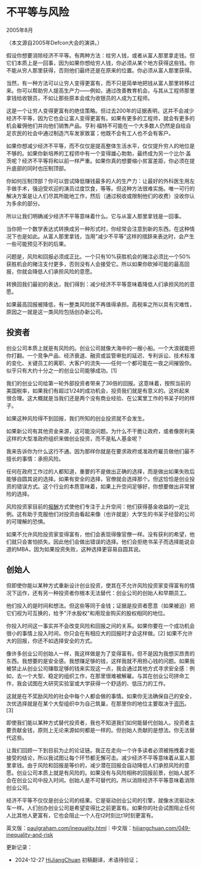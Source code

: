 



# 不平等与风险

2005年8月

（本文源自2005年Defcon大会的演讲。）

假设你想要消除经济不平等。有两种方法：给穷人钱，或者从富人那里拿走钱。但它们本质上是一回事，因为如果你想给穷人钱，你必须从某个地方获得这些钱。你不能从穷人那里获得，否则他们最终还是在原来的位置。你必须从富人那里获得。

当然，有一种方法可以让穷人变得更富有，而不只是简单地把钱从富人那里转移过来。你可以帮助穷人提高生产力——例如，通过改善教育机会。与其从工程师那里拿钱给收银员，不如让那些原本会成为收银员的人成为工程师。

这是一个让穷人变得更富有的绝佳策略。但过去200年的证据表明，这并不会减少经济不平等，因为它也会让富人变得更富有。如果有更多的工程师，就会有更多的机会雇佣他们并向他们销售产品。亨利·福特不可能在一个大多数人仍然是自给自足农民的社会中通过制造汽车发家致富；他既不会有工人也不会有客户。

如果你想减少经济不平等，而不仅仅是提高整体生活水平，仅仅提升穷人的地位是不够的。如果你新培养的工程师中有一个变得雄心勃勃，最终成为另一个比尔·盖茨呢？经济不平等将和以前一样严重。如果你真的想要缩小贫富差距，你必须在提升底部的同时也压制顶部。

你如何压制顶部？你可以尝试降低赚钱最多的人的生产力：让最好的外科医生用左手做手术，强迫受欢迎的演员过度饮食，等等。但这种方法很难实施。唯一可行的解决方案是让人们尽其所能地工作，然后（通过税收或限制他们的收费）没收你认为多余的部分。

所以让我们明确减少经济不平等意味着什么。它与从富人那里拿钱是一回事。

当你把一个数学表达式转换成另一种形式时，你经常会注意到新的东西。在这种情况下也是如此。从富人那里拿钱，当用"减少不平等"这样的措辞来表达时，会产生一些可能预见不到的后果。

问题是，风险和回报必须成正比。一个只有10%获胜机会的赌注必须比一个50%获胜机会的赌注支付更多，否则没有人会接受它。所以如果你砍掉可能的最高回报，你就会降低人们承担风险的意愿。

转换回我们最初的表达，我们得到：减少经济不平等意味着降低人们承担风险的意愿。

如果最高回报被降低，有一整类风险就不再值得承担。高税率之所以具有灾难性，原因之一就是这一类风险包括创办新公司。

## 投资者

创业公司本质上就是有风险的。创业公司就像大海中的一艘小船。一个大浪就能把你打翻。一个竞争产品、经济衰退、融资或监管审批的延迟、专利诉讼、技术标准的变化、关键员工的离职、大客户的流失——任何一个都可能在一夜之间摧毁你。似乎只有大约十分之一的创业公司能够成功。[1]

我们的创业公司给第一轮外部投资者带来了36倍的回报。这意味着，按照当前的美国税率，如果我们有超过1/24的成功机会，投资我们就是有意义的。这听起来很合理。这大概就是当我们还是两个没有商业经验、在公寓里工作的书呆子时的样子。

如果这种风险得不到回报，我们所知的创业投资就不会发生。

如果新公司有其他资金来源，这可能没问题。为什么不干脆让政府，或者像房利美这样的大型准政府组织来做创业投资，而不是私人基金呢？

我来告诉你为什么这行不通。因为那样你就是在要求政府或准政府雇员做他们最不擅长的事情：承担风险。

任何在政府工作过的人都知道，重要的不是做出正确的选择，而是做出如果失败后能够自圆其说的选择。如果有安全的选择，官僚就会选择那个。但这恰恰是创业投资的错误方式。这个行业的本质意味着，如果上升空间足够好，你想要做出非常冒险的选择。

风险投资家目前的[报酬](https://hijiangchuan.com/paulgraham/040-A-Unified-Theory-of-VC-Suckage)方式使他们专注于上升空间：他们获得基金收益的一定比例。这有助于克服他们对投资由看起来像（也许就是）大学生的书呆子经营的公司的可理解的恐惧。

如果不允许风险投资家变得富有，他们会表现得像官僚一样。没有获利的希望，他们就只会害怕损失。因此他们会做出错误的选择。他们会拒绝书呆子而选择能说会道的MBA，因为如果投资失败，这种选择更容易自圆其说。

## 创始人

但即使你能以某种方式重新设计创业投资，使其在不允许风险投资家变得富有的情况下运作，还有另一种投资者你根本无法替代：创业公司的创始人和早期员工。

他们投入的是时间和想法。但这些等同于金钱；证据是投资者愿意（如果被迫）把它们视为可互换的，给予"汗水股权"和用现金购买的股权相同的地位。

你投入时间这一事实并不会改变风险和回报之间的关系。如果你要在一个成功机会很小的事情上投入时间，你只会在有相应大的回报时才会这样做。[2] 如果不允许大的回报，你还不如选择安全的方式。

像许多创业公司创始人一样，我这样做是为了变得富有。但不是因为我想买昂贵的东西。我想要的是安全感。我想赚足够的钱，这样我就不用担心钱的问题。如果我被禁止从创业公司赚取足够的钱来实现这一点，我会通过其他方式寻求安全感：例如，去一个大型、稳定的组织工作，在那里很难被解雇。与其在创业公司拼命工作，我会试图在大研究实验室或大学获得一个舒适的、低压力的工作。

这就是在不奖励风险的社会中每个人都会做的事情。如果你无法确保自己的安全，次优选择就是在某个大型组织中为自己筑巢，在那里你的地位主要取决于[资历](https://hijiangchuan.com/paulgraham/048-After-the-Ladder)。[3]

即使我们能以某种方式替代投资者，我也不知道我们如何能替代创始人。投资者主要贡献金钱，原则上无论来源如何都是一样的。但创始人贡献的是想法。你无法替代这些。

让我们回顾一下到目前为止的论证链。我正在走向一个许多读者必须被拖拽着才能接受的结论，所以我试图让每个环节都无懈可击。减少经济不平等意味着从富人那里拿钱。由于风险和回报是等价的，减少潜在回报会自动降低人们承担风险的意愿。创业公司本质上就是有风险的。如果没有与风险相称的回报前景，创始人就不会在创业公司中投入时间。创始人是不可替代的。所以消除经济不平等意味着消除创业公司。

经济不平等不仅仅是创业公司的结果。它是驱动创业公司的引擎，就像水流驱动水车一样。人们创办创业公司是希望变得比之前更富有。如果你的社会试图阻止任何人比其他人更富有，它也会阻止一个人在t2时刻比t1时刻更富有。

英文版：[paulgraham.com/inequality.html](https://paulgraham.com/inequality.html)｜中文版：[hijiangchuan.com/049-inequality-and-risk](https://hijiangchuan.com/049-inequality-and-risk)

更新记录：
- 2024-12-27 [HiJiangChuan](https://hijiangchuan.com) 初稿翻译，术语待验证；
